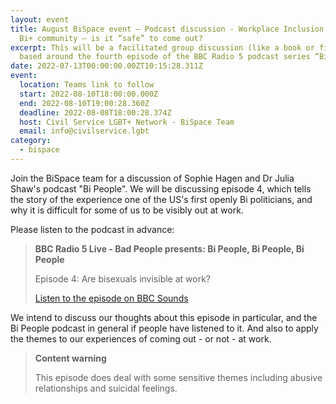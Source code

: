 ```yaml
---
layout: event
title: August BiSpace event – Podcast discussion - Workplace Inclusion for the
  Bi+ community – is it “safe” to come out?
excerpt: This will be a facilitated group discussion (like a book or film club),
  based around the fourth episode of the BBC Radio 5 podcast series “Bi People”.
date: 2022-07-13T00:00:00.00ZT10:15:28.311Z
event:
  location: Teams link to follow
  start: 2022-08-10T18:00:00.000Z
  end: 2022-08-10T19:00:28.360Z
  deadline: 2022-08-08T18:00:28.374Z
  host: Civil Service LGBT+ Network - BiSpace Team
  email: info@civilservice.lgbt
category:
  - bispace
---
```

Join the BiSpace team for a discussion of Sophie Hagen and Dr Julia Shaw's podcast "Bi People". We will be discussing episode 4, which tells the story of the experience one of the US's first openly Bi politicians, and why it is difficult for some of us to be visibly out at work.  

Please listen to the podcast in advance:

> **BBC Radio 5 Live - Bad People presents: Bi People, Bi People, Bi People**
>
> Episode 4: Are bisexuals invisible at work?
>
> [Listen to the episode on BBC Sounds](https://www.bbc.co.uk/programmes/p0chw0rb)

We intend to discuss our thoughts about this episode in particular, and the Bi People podcast in general if people have listened to it.  And also to apply the themes to our experiences of coming out - or not - at work.

> **Content warning**
>
> This episode does deal with some sensitive themes including abusive relationships and suicidal feelings.  
